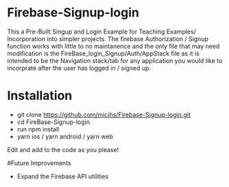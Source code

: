 # Firebase-Signup-login
This a Pre-Built Singup and Login Example for Teaching Examples/ Incorporation into simpler projects. The firebase Authorization / Signup function works with little to no maintanence and the only file that may need modification is the FireBase_login_Signup/Auth/AppStack file as it is intended to be the Navigation stack/tab for any application you would like to incorprate after the user has logged in / signed up.

# Installation
- git clone https://github.com/micihs/Firebase-Signup-login.git
- cd FireBase-Signup-login
- run npm install
- yarn ios / yarn android / yarn web

Edit and add to the code as you please!

#Future Improvements
- Expand the Firebase API utilities
